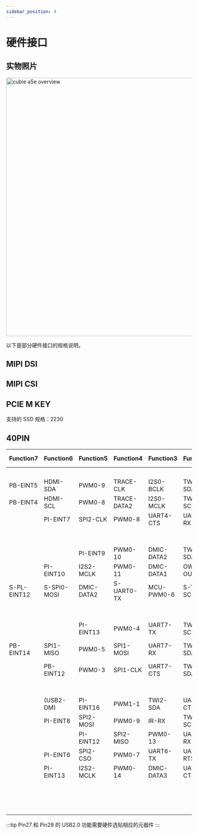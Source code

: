 ```yaml
---
sidebar_position: 4
---
```


# 硬件接口

## 实物照片

<img src="/img/cubie/a5e/cubie_a5e_overview.webp" alt="cubie a5e overview" width="700" />

以下是部分硬件接口的规格说明。

## MIPI DSI

## MIPI CSI

## PCIE M KEY

支持的 SSD 规格：2230

## 40PIN

<div className='gpio_style' style={{ overflow :"auto"}}>

| Function7   | Function6   | Function5  | Function4   | Function3  | Function2  | Function1 | Pin Number                       | Pin Number                      | Function1 | Function2  | Function3  | Function4   | Function5   | Function6   | Function7   |
| ----------- | ----------- | ---------- | ----------- | ---------- | ---------- | --------- | -------------------------------- | ------------------------------- | --------- | ---------- | ---------- | ----------- | ----------- | ----------- | ----------- |
|             |             |            |             |            |            | +3.3V     | <div className='yellow'>1</div>  | <div className='red'>2</div>    | +5.0V     |            |            |             |             |             |             |
| PB-EINT5    | HDMI-SDA    | PWM0-9     | TRACE-CLK   | I2S0-BCLK  | TWI1-SDA   | PB5       | <div className='green'>3</div>   | <div className="red">4</div>    | +5.0V     |            |            |             |             |             |             |
| PB-EINT4    | HDMI-SCL    | PWM0-8     | TRACE-DATA2 | I2S0-MCLK  | TWI1-SCK   | PB4       | <div className='green'>5</div>   | <div className='black'>6</div>  | GND       |            |            |             |             |             |             |
|             | PI-EINT7    | SPI2-CLK   | PWM0-8      | UART4-CTS  | UART6-RX   | PI7       | <div className='green'>7</div>   | <div className='green'>8</div>  | PB9       | UARTO-TX   | TWIO-SCK   | TRACE-DATA1 | I2S0-DIN2   | I2S0-DOUBT2 | PB-EINT9    |
|             |             |            |             |            |            | GND       | <div className='black'>9</div>   | <div className='green'>10</div> | PB10      | UARTO-RX   | TWIO-SDA   | PWM0-1      | I2S0-DIN3   | I2S0-DOUBT3 | PB-EINT10   |
|             |             | PI-EINT9   | PWM0-10     | DMIC-DATA2 | TWI5-SDA   | PI9       | <div className='green'>11</div>  | <div className='green'>12</div> | PI2       | UART5-TX   | SPI1-CSO   | PWM0-3      | I2S2-BCLK   | I2S2-BCLK   | PI-EINT2    |
|             | PI-EINT10   | I2S2-MCLK  | PWM0-11     | DMIC-DATA1 | OWA-OUT    | PI10      | <div className='green'>13</div>  | <div className='black'>14</div> | GND       |            |            |             |             |             |             |
| S-PL-EINT12 | S-SPI0-MOSI | DMIC-DATA2 | S-UART0-TX  | MCU-PWM0-6 | S-TWI2-SCK | PL12      | <div className='green'>15</div>  | <div className='green'>16</div> | PI11      | UART3-TX   | DMIC-DATA0 | PWM0-12     | PI-EINT11   |             |             |
|             |             |            |             |            |            | +3.3V     | <div className="yellow">17</div> | <div className='green'>18</div> | PI14      | UART6-RTS  | DMIC-CLK   | PWM0-15     | PI-EINT14   |             |             |
|             |             | PI-EINT13  | PWM0-4      | UART7-TX   | TWI4-SCK   | PB13      | <div className='green'>19</div>  | <div className='black'>20</div> | GND       |            |            |             |             |             |             |
| PB-EINT14   | SPI1-MISO   | PWM0-5     | SPI1-MOSI   | UART7-RX   | TWI4-SDA   | PB14      | <div className='green'>21</div>  | <div className='green'>22</div> | PL13      | S-TWI2-SDA | MCU-PWM0-7 | S-UARTO-RX  | DMIC-DATA3  | S-SPI-MISO  | S-PL-EINT13 |
|             | PB-EINT12   | PWM0-3     | SPI1-CLK    | UART7-CTS  | TWI5-SDA   | PB12      | <div className='green'>23</div>  | <div className='green'>24</div> | PB11      | TWI5-SCK   | UART7-RTS  | PWM0-2      | SPI1-CSO    | PB-EINT11   |             |
|             |             |            |             |            |            | GND       | <div className='black'>25</div>  | <div className='green'>26</div> | PI0       | TWI4-SCK   | UART4-TX   | PWM0-1      | I2S2-DIN3   | I2S2-DOUBT3 | PI-EINTO    |
|             | (USB2-DM)   | PI-EINT16  | PWM1-1      | TWI2-SDA   | UART3-CTS  | PI16      | <div className='blue'>27</div>   | <div className='blue'>28</div>  | PI15      | TWI2-SCK   | UART3-RTS  | PWM1-0      | PI-EINT15   | (USB2-DM)   |             |
|             | PI-EINT8    | SPI2-MOSI  | PWM0-9      | IR-RX      | TWI5-SCK   | PI8       | <div className='green'>29</div>  | <div className='black'>30</div> | GND       |            |            |             |             |             |             |
|             |             | PI-EINT12  | SPI2-MISO   | PWM0-13    | UART3-RX   | PI12      | <div className='green'>31</div>  | <div className='green'>32</div> | PI1       | TWI4-SDA   | UART4-RX   | PWM0-2      | I2S2-DIN2   | I2S2-DOUBT2 | PI-EINT1    |
|             | PI-EINT6    | SPI2-CSO   | PWM0-7      | UART6-TX   | UART4-RTS  | PI6       | <div className='green'>33</div>  | <div className='black'>34</div> | GND       |            |            |             |             |             |             |
|             | PI-EINT13   | I2S2-MCLK  | PWM0-14     | DMIC-DATA3 | UART6-CTS  | PI13      | <div className='green'>35</div>  | <div className='green'>36</div> | PI3       |            | UART5-RX   | PWM0-4      | I2S2-LRCK   | SPI1-CLK    | PI-EINT3    |
|             |             |            |             |            |            | GPADC2    | <div className='green'>37</div>  | <div className='green'>38</div> | PI5       | UART5-CTS  | SPI1-MISO  | PWM0-6      | I2S2-DINO   | I2S2-DOUBT1 | PI-EINT5    |
|             |             |            |             |            |            | GND       | <div className='black'>39</div>  | <div className='green'>40</div> | PI4       | UART5-RTS  | SPI1-MOSI  | PWM0-5      | I2S2-DOUBT0 | I2S2-DIN1   | PI-EINT4    |

</div>

:::tip
Pin27 和 Pin28 的 USB2.0 功能需要硬件选贴相应的元器件
:::
